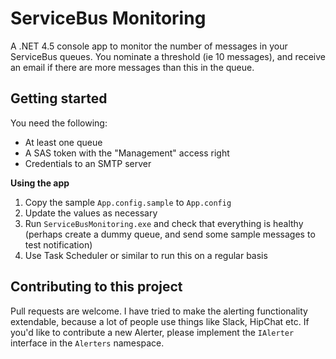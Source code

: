 # ServiceBus Monitoring
A .NET 4.5 console app to monitor the number of messages in your ServiceBus queues. You nominate a threshold (ie 10 messages), and receive an email if there are more messages than this in the queue.

## Getting started

You need the following:
* At least one queue
* A SAS token with the "Management" access right
* Credentials to an SMTP server

**Using the app**
1. Copy the sample `App.config.sample` to `App.config`
1. Update the values as necessary
1. Run `ServiceBusMonitoring.exe` and check that everything is healthy (perhaps create a dummy queue, and send some sample messages to test notification)
1. Use Task Scheduler or similar to run this on a regular basis

## Contributing to this project

Pull requests are welcome. I have tried to make the alerting functionality extendable, because a lot of people use things like Slack, HipChat etc. If you'd like to contribute a new Alerter, please implement the `IAlerter` interface in the `Alerters` namespace.
